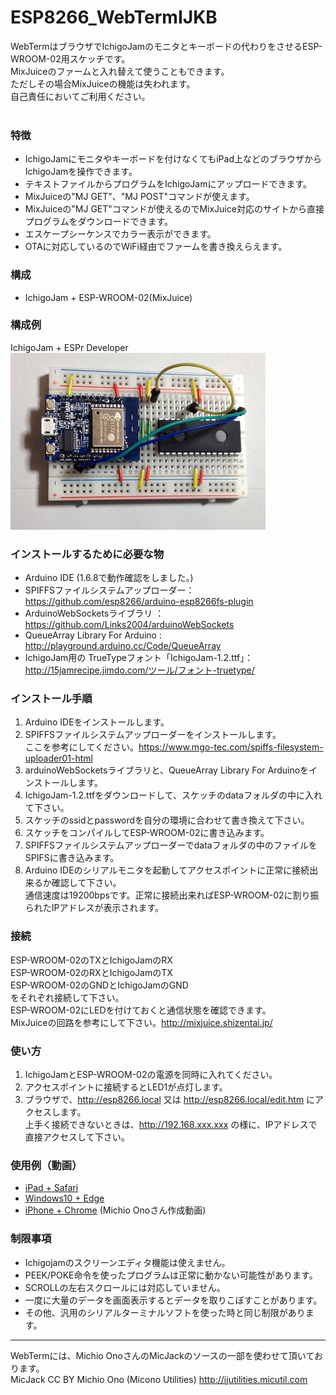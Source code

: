 # ESP8266_WebTermIJKB
WebTermはブラウザでIchigoJamのモニタとキーボードの代わりをさせるESP-WROOM-02用スケッチです。 <br>
MixJuiceのファームと入れ替えて使うこともできます。<br>
ただしその場合MixJuiceの機能は失われます。<br>
自己責任においてご利用ください。 <br>
<br>
### 特徴 ###
* IchigoJamにモニタやキーボードを付けなくてもiPad上などのブラウザからIchigoJamを操作できます。<br>
* テキストファイルからプログラムをIchigoJamにアップロードできます。<br>
* MixJuiceの"MJ GET"、"MJ POST"コマンドが使えます。
* MixJuiceの"MJ GET"コマンドが使えるのでMixJuice対応のサイトから直接プログラムをダウンロードできます。<br>
* エスケープシーケンスでカラー表示ができます。<br>
* OTAに対応しているのでWiFi経由でファームを書き換えらえます。<br>


### 構成 ###
* IchigoJam + ESP-WROOM-02(MixJuice)<br>


### 構成例 ###
IchigoJam + ESPr Developer<br>
![画像1](images/image1.png)<br>


### インストールするために必要な物 ###
* Arduino IDE (1.6.8で動作確認をしました。)<br>
* SPIFFSファイルシステムアップローダー：<https://github.com/esp8266/arduino-esp8266fs-plugin><br>
* ArduinoWebSocketsライブラリ ：<https://github.com/Links2004/arduinoWebSockets><br>
* QueueArray Library For Arduino : <http://playground.arduino.cc/Code/QueueArray><br>
* IchigoJam用の TrueTypeフォント「IchigoJam-1.2.ttf」：<http://15jamrecipe.jimdo.com/ツール/フォント-truetype/><br>


### インストール手順 ###
 1. Arduino IDEをインストールします。<br>
 2. SPIFFSファイルシステムアップローダーをインストールします。<br>
ここを参考にしてください。<https://www.mgo-tec.com/spiffs-filesystem-uploader01-html><br>
 3. arduinoWebSocketsライブラリと、QueueArray Library For Arduinoをインストールします。<br>
 4. IchigoJam-1.2.ttfをダウンロードして、スケッチのdataフォルダの中に入れて下さい。<br>
 5. スケッチのssidとpasswordを自分の環境に合わせて書き換えて下さい。<br>
 6. スケッチをコンパイルしてESP-WROOM-02に書き込みます。<br>
 7. SPIFFSファイルシステムアップローダーでdataフォルダの中のファイルをSPIFSに書き込みます。<br>
 8. Arduino IDEのシリアルモニタを起動してアクセスポイントに正常に接続出来るか確認して下さい。<br>
通信速度は19200bpsです。正常に接続出来ればESP-WROOM-02に割り振られたIPアドレスが表示されます。<br>

### 接続 ###
ESP-WROOM-02のTXとIchigoJamのRX <br>
ESP-WROOM-02のRXとIchigoJamのTX <br>
ESP-WROOM-02のGNDとIchigoJamのGND <br>
をそれぞれ接続して下さい。 <br>
ESP-WROOM-02にLEDを付けておくと通信状態を確認できます。<br>
MixJuiceの回路を参考にして下さい。<http://mixjuice.shizentai.jp/><br>


### 使い方 ###
 1. IchigoJamとESP-WROOM-02の電源を同時に入れてください。<br>
 2. アクセスポイントに接続するとLED1が点灯します。<br>
 3. ブラウザで、http://esp8266.local 又は http://esp8266.local/edit.htm にアクセスします。<br>
 上手く接続できないときは、http://192.168.xxx.xxx の様に、IPアドレスで直接アクセスして下さい。<br>


### 使用例（動画） ###
*  [iPad + Safari](https://youtu.be/f58g2r6TK8s "Title")<br>
*  [Windows10 + Edge](https://youtu.be/etVt1T4E4ng "Title")<br>
*  [iPhone + Chrome](https://youtu.be/XS2PH5S9e08 "Title") (Michio Onoさん作成動画)<br>


### 制限事項 ###
* Ichigojamのスクリーンエディタ機能は使えません。<br>
* PEEK/POKE命令を使ったプログラムは正常に動かない可能性があります。<br>
* SCROLLの左右スクロールには対応していません。<br>
* 一度に大量のデータを画面表示するとデータを取りこぼすことがあります。<br>
* その他、汎用のシリアルターミナルソフトを使った時と同じ制限があります。<br>

---
WebTermには、Michio OnoさんのMicJackのソースの一部を使わせて頂いております。<br>
MicJack CC BY Michio Ono (Micono Utilities) <http://ijutilities.micutil.com>


